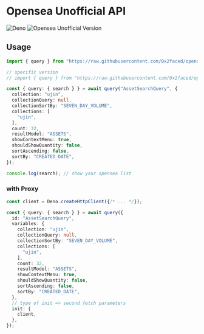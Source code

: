 # Opensea Unofficial API

<p>
  <img alt="Deno" src="https://img.shields.io/badge/-Deno-gray?logo=deno&labelColor=black&style=flat-square" />
  <img alt="Opensea Unofficial Version" src="https://img.shields.io/github/v/tag/0x2faced/opensea-unofficial?style=flat-square" />
</p>

## Usage

```ts
import { query } from "https://raw.githubusercontent.com/0x2faced/opensea-unofficial/main/opensea.ts";

// specific version
// import { query } from "https://raw.githubusercontent.com/0x2faced/opensea-unofficial/0.1.0/opensea.ts";

const { query: { search } } = await query("AssetSearchQuery", {
  collection: "ujin",
  collectionQuery: null,
  collectionSortBy: "SEVEN_DAY_VOLUME",
  collections: [
    "ujin",
  ],
  count: 32,
  resultModel: "ASSETS",
  showContextMenu: true,
  shouldShowQuantity: false,
  sortAscending: false,
  sortBy: "CREATED_DATE",
});

console.log(search); // show your opensea list
```

### with Proxy

```ts
const client = Deno.createHttpClient({/* ... */});

const { query: { search } } = await query({
  id: "AssetSearchQuery",
  variables: {
    collection: "ujin",
    collectionQuery: null,
    collectionSortBy: "SEVEN_DAY_VOLUME",
    collections: [
      "ujin",
    ],
    count: 32,
    resultModel: "ASSETS",
    showContextMenu: true,
    shouldShowQuantity: false,
    sortAscending: false,
    sortBy: "CREATED_DATE",
  },
  // type of init => second fetch parameters
  init: {
    client,
  },
});
```
